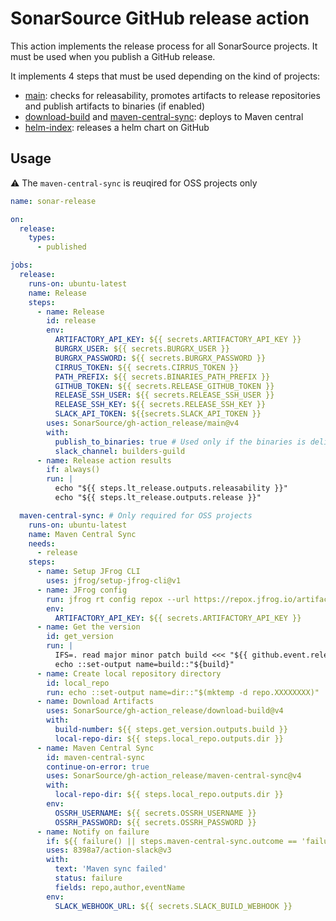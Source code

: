 # SonarSource GitHub release action

This action implements the release process for all SonarSource projects.
It must be used when you publish a GitHub release.

It implements 4 steps that must be used depending on the kind of projects:
* [main](main): checks for releasability, promotes artifacts to release repositories and publish artifacts to binaries (if enabled)
* [download-build](download-build) and [maven-central-sync](maven-central-sync): deploys to Maven central
* [helm-index](helm-index): releases a helm chart on GitHub

## Usage

:warning: The `maven-central-sync` is reuqired for OSS projects only

```yaml
name: sonar-release

on:
  release:
    types:
      - published

jobs:
  release:
    runs-on: ubuntu-latest
    name: Release
    steps:
      - name: Release
        id: release
        env:
          ARTIFACTORY_API_KEY: ${{ secrets.ARTIFACTORY_API_KEY }}
          BURGRX_USER: ${{ secrets.BURGRX_USER }}
          BURGRX_PASSWORD: ${{ secrets.BURGRX_PASSWORD }}
          CIRRUS_TOKEN: ${{ secrets.CIRRUS_TOKEN }}
          PATH_PREFIX: ${{ secrets.BINARIES_PATH_PREFIX }}
          GITHUB_TOKEN: ${{ secrets.RELEASE_GITHUB_TOKEN }}
          RELEASE_SSH_USER: ${{ secrets.RELEASE_SSH_USER }}
          RELEASE_SSH_KEY: ${{ secrets.RELEASE_SSH_KEY }}
          SLACK_API_TOKEN: ${{secrets.SLACK_API_TOKEN }}
        uses: SonarSource/gh-action_release/main@v4
        with:
          publish_to_binaries: true # Used only if the binaries is delivered to costumers
          slack_channel: builders-guild
      - name: Release action results
        if: always()
        run: |
          echo "${{ steps.lt_release.outputs.releasability }}"
          echo "${{ steps.lt_release.outputs.release }}"

  maven-central-sync: # Only required for OSS projects
    runs-on: ubuntu-latest
    name: Maven Central Sync
    needs:
      - release
    steps:
      - name: Setup JFrog CLI
        uses: jfrog/setup-jfrog-cli@v1
      - name: JFrog config
        run: jfrog rt config repox --url https://repox.jfrog.io/artifactory/ --apikey $ARTIFACTORY_API_KEY --basic-auth-only
        env:
          ARTIFACTORY_API_KEY: ${{ secrets.ARTIFACTORY_API_KEY }}
      - name: Get the version
        id: get_version
        run: |
          IFS=. read major minor patch build <<< "${{ github.event.release.tag_name }}"
          echo ::set-output name=build::"${build}"
      - name: Create local repository directory
        id: local_repo
        run: echo ::set-output name=dir::"$(mktemp -d repo.XXXXXXXX)"
      - name: Download Artifacts
        uses: SonarSource/gh-action_release/download-build@v4
        with:
          build-number: ${{ steps.get_version.outputs.build }}
          local-repo-dir: ${{ steps.local_repo.outputs.dir }}
      - name: Maven Central Sync
        id: maven-central-sync
        continue-on-error: true
        uses: SonarSource/gh-action_release/maven-central-sync@v4
        with:
          local-repo-dir: ${{ steps.local_repo.outputs.dir }}
        env:
          OSSRH_USERNAME: ${{ secrets.OSSRH_USERNAME }}
          OSSRH_PASSWORD: ${{ secrets.OSSRH_PASSWORD }}
      - name: Notify on failure
        if: ${{ failure() || steps.maven-central-sync.outcome == 'failure' }}
        uses: 8398a7/action-slack@v3
        with:
          text: 'Maven sync failed'
          status: failure
          fields: repo,author,eventName
        env:
          SLACK_WEBHOOK_URL: ${{ secrets.SLACK_BUILD_WEBHOOK }}
```
